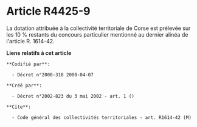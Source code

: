 # Article R4425-9

La dotation attribuée à la collectivité territoriale de Corse est prélevée sur les 10 % restants du concours particulier
mentionné au dernier alinéa de l'article R. 1614-42.

**Liens relatifs à cet article**

	**Codifié par**:

	  - Décret n°2000-318 2000-04-07

	**Créé par**:

	  - Décret n°2002-823 du 3 mai 2002 - art. 1 ()

	**Cite**:

	  - Code général des collectivités territoriales - art. R1614-42 (M)
